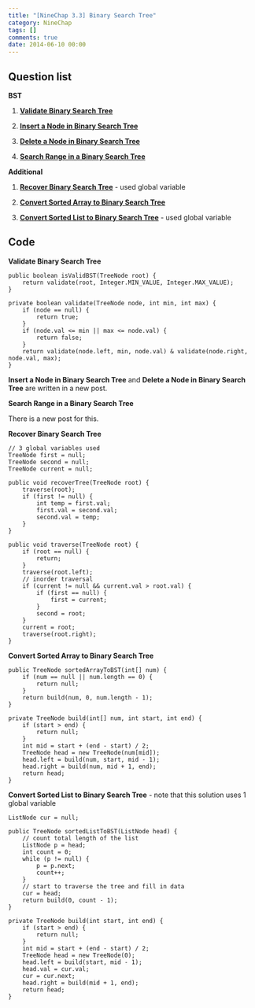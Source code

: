 ```yaml
---
title: "[NineChap 3.3] Binary Search Tree"
category: NineChap
tags: []
comments: true
date: 2014-06-10 00:00
---
```



## Question list

**BST**

1. **[Validate Binary Search Tree](/leetcode/2014-05-26-Validate-Binary-Search-Tree)**

1. **[Insert a Node in Binary Search Tree](/design/2014-06-11-BST-insert-and-delete)**

1. **[Delete a Node in Binary Search Tree](/design/2014-06-11-BST-insert-and-delete)**

1. **[Search Range in a Binary Search Tree](/question/2014-06-13-Search-range-BST-trim-BST)**

**Additional**

1. **[Recover Binary Search Tree](/leetcode/2014-05-25-Recover-Binary-Search-Tree)** - used global variable

1. **[Convert Sorted Array to Binary Search Tree](/leetcode/2014-05-26-Convert-Sorted-Array-to-Binary-Search-Tree)**

1. **[Convert Sorted List to Binary Search Tree](/leetcode/2014-05-26-Convert-Sorted-List-to-Binary-Search-Tree)** - used global variable

## Code

**Validate Binary Search Tree**

    public boolean isValidBST(TreeNode root) {
        return validate(root, Integer.MIN_VALUE, Integer.MAX_VALUE);
    }

    private boolean validate(TreeNode node, int min, int max) {
    	if (node == null) {
    		return true;
    	}
    	if (node.val <= min || max <= node.val) {
    		return false;
    	}
    	return validate(node.left, min, node.val) & validate(node.right, node.val, max);
    }

**Insert a Node in Binary Search Tree** and **Delete a Node in Binary Search Tree** are written in a new post.

**Search Range in a Binary Search Tree**

There is a new post for this.

**Recover Binary Search Tree**

    // 3 global variables used
    TreeNode first = null;
    TreeNode second = null;
    TreeNode current = null;

    public void recoverTree(TreeNode root) {
        traverse(root);
        if (first != null) {
            int temp = first.val;
            first.val = second.val;
            second.val = temp;
        }
    }

    public void traverse(TreeNode root) {
        if (root == null) {
            return;
        }
        traverse(root.left);
        // inorder traversal
        if (current != null && current.val > root.val) {
            if (first == null) {
                first = current;
            }
            second = root;
        }
        current = root;
        traverse(root.right);
    }

**Convert Sorted Array to Binary Search Tree**

    public TreeNode sortedArrayToBST(int[] num) {
        if (num == null || num.length == 0) {
    		return null;
    	}
    	return build(num, 0, num.length - 1);
    }

    private TreeNode build(int[] num, int start, int end) {
    	if (start > end) {
    		return null;
    	}
    	int mid = start + (end - start) / 2;
    	TreeNode head = new TreeNode(num[mid]);
    	head.left = build(num, start, mid - 1);
    	head.right = build(num, mid + 1, end);
    	return head;
    }

**Convert Sorted List to Binary Search Tree** - note that this solution uses 1 global variable

    ListNode cur = null;

    public TreeNode sortedListToBST(ListNode head) {
    	// count total length of the list
    	ListNode p = head;
    	int count = 0;
    	while (p != null) {
    		p = p.next;
    		count++;
    	}
    	// start to traverse the tree and fill in data
    	cur = head;
    	return build(0, count - 1);
    }

    private TreeNode build(int start, int end) {
    	if (start > end) {
    		return null;
    	}
    	int mid = start + (end - start) / 2;
    	TreeNode head = new TreeNode(0);
    	head.left = build(start, mid - 1);
    	head.val = cur.val;
    	cur = cur.next;
    	head.right = build(mid + 1, end);
    	return head;
    }
